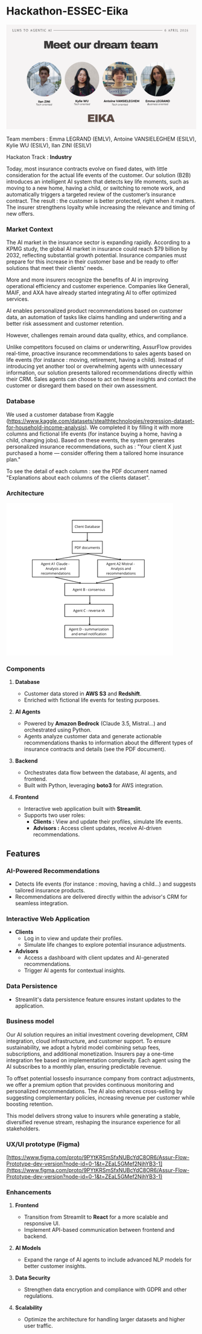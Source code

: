 # Hackathon-ESSEC-Eika

![Architecture](Documents/image_readme.png)

Team members : Emma LEGRAND (EMLV), Antoine VANSIELEGHEM (ESILV), Kylie WU (ESILV), Ilan ZINI (ESILV)

Hackaton Track : **Industry**

Today, most insurance contracts evolve on fixed dates, with little consideration for the actual life events of the customer.
Our solution (B2B) introduces an intelligent AI system that detects key life moments, such as moving to a new home, having a child, or switching to remote work, and automatically triggers a targeted review of the customer’s insurance contract.
The result : the customer is better protected, right when it matters.
The insurer strengthens loyalty while increasing the relevance and timing of new offers.

### Market Context
The AI market in the insurance sector is expanding rapidly. According to a KPMG study, the global AI market in insurance could reach $79 billion by 2032, reflecting substantial growth potential. Insurance companies must prepare for this increase in their customer base and be ready to offer solutions that meet their clients' needs.

More and more insurers recognize the benefits of AI in improving operational efficiency and customer experience. Companies like Generali, MAIF, and AXA have already started integrating AI to offer optimized services.

AI enables personalized product recommendations based on customer data, an automation of tasks like claims handling and underwriting and a better risk assessment and customer retention.

However, challenges remain around data quality, ethics, and compliance.

Unlike competitors focused on claims or underwriting, AssurFlow provides real-time, proactive insurance recommendations to sales agents based on life events (for instance : moving, retirement, having a child). Instead of introducing yet another tool or overwhelming agents with unnecessary information, our solution presents tailored recommendations directly within their CRM. Sales agents can choose to act on these insights and contact the customer or disregard them based on their own assessment.

### Database
We used a customer database from Kaggle (https://www.kaggle.com/datasets/stealthtechnologies/regression-dataset-for-household-income-analysis). We completed it by filling it with more columns and fictional life events (for instance buying a home, having a child, changing jobs). Based on these events, the system generates personalized insurance recommendations, such as : "Your client X just purchased a home — consider offering them a tailored home insurance plan." 

To see the detail of each column : see the PDF document named "Explanations about each columns of the clients dataset".

### Architecture
![Architecture](Documents/Architecture.png)

### Components
1. **Database**  
   - Customer data stored in **AWS S3** and **Redshift**.  
   - Enriched with fictional life events for testing purposes.  

2. **AI Agents**  
   - Powered by **Amazon Bedrock** (Claude 3.5, Mistral...) and orchestrated using Python.  
   - Agents analyze customer data and generate actionable recommendations thanks to information about the different types of insurance contracts and details (see the PDF document).  

3. **Backend**  
   - Orchestrates data flow between the database, AI agents, and frontend.  
   - Built with Python, leveraging **boto3** for AWS integration.  

4. **Frontend**  
   - Interactive web application built with **Streamlit**.  
   - Supports two user roles:  
     - **Clients :** View and update their profiles, simulate life events.  
     - **Advisors :** Access client updates, receive AI-driven recommendations.  

## Features

### AI-Powered Recommendations
- Detects life events (for instance : moving, having a child...) and suggests tailored insurance products.  
- Recommendations are delivered directly within the advisor's CRM for seamless integration.  

### Interactive Web Application
- **Clients**  
  - Log in to view and update their profiles.  
  - Simulate life changes to explore potential insurance adjustments.  
- **Advisors**  
  - Access a dashboard with client updates and AI-generated recommendations.  
  - Trigger AI agents for contextual insights.  

### Data Persistence
- Streamlit's data persistence feature ensures instant updates to the application.  

### Business model
Our AI solution requires an initial investment covering development, CRM integration, cloud infrastructure, and customer support. To ensure sustainability, we adopt a hybrid model combining setup fees, subscriptions, and additional monetization.
Insurers pay a one-time integration fee based on implementation complexity. Each agent using the AI subscribes to a monthly plan, ensuring predictable revenue.

To offset potential lossesfo insurrance company from contract adjustments, we offer a premium option that provides continuous monitoring and personalized recommendations. The AI also enhances cross-selling by suggesting complementary policies, increasing revenue per customer while boosting retention.

This model delivers strong value to insurers while generating a stable, diversified revenue stream, reshaping the insurance experience for all stakeholders.

### UX/UI prototype (Figma)
[https://www.figma.com/proto/9PYtKRSmSfxNUBcYdC8OR6/Assur-Flow-Prototype-dev-version?node-id=0-1&t=ZEaL5GMef2NjhYB3-1](https://www.figma.com/proto/9PYtKRSmSfxNUBcYdC8OR6/Assur-Flow-Prototype-dev-version?node-id=0-1&t=ZEaL5GMef2NjhYB3-1)

### Enhancements
1. **Frontend**  
   - Transition from Streamlit to **React** for a more scalable and responsive UI.  
   - Implement API-based communication between frontend and backend.  

2. **AI Models**  
   - Expand the range of AI agents to include advanced NLP models for better customer insights.  

3. **Data Security**  
   - Strengthen data encryption and compliance with GDPR and other regulations.  

4. **Scalability**  
   - Optimize the architecture for handling larger datasets and higher user traffic.  
